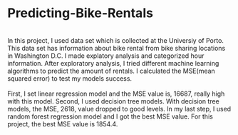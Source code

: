 # Predicting-Bike-Rentals
<br>
In this project, I used data set which is collected at the Universiy of Porto. This data set has information about bike rental from bike sharing locations in Washington D.C. 
I made explatory analysis and categorized hour information. After exploratory analysis, I tried different machine learning algorithms to predict the amount of rentals. 
I calculated the MSE(mean squared error) to test my models success.
<br>
<br>
First, I set linear regression model and the MSE value is, 16687, really high with this model. Second, I used decision tree models. With decision tree models, the MSE, 2618, value dropped to good levels.
In my last step, I used random forest regression model and I got the best MSE value. For this project, the best MSE value is 1854.4.
